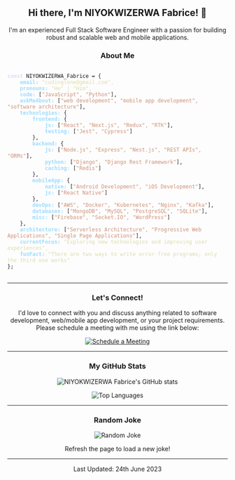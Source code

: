 <h2 align="center">Hi there, I'm NIYOKWIZERWA Fabrice! 👋</h2>

<p align="center">I'm an experienced Full Stack Software Engineer with a passion for building robust and scalable web and mobile applications.</p>

<h3 align="center">About Me</h3>

<pre>
<code>
<font color="#e6d6f5"><b>const</b></font> NIYOKWIZERWA_Fabrice = {
    <font color="#9cdcfe"><b>email:</b></font> <font color="#dcdcaa">"codinglone@gmail.com",</font>
    <font color="#9cdcfe"><b>pronouns:</b></font> <font color="#dcdcaa">"He" | "Him",</font>
    <font color="#9cdcfe"><b>code:</b></font> [<font color="#ce9178">"JavaScript", "Python"</font>],
    <font color="#9cdcfe"><b>askMeAbout:</b></font> [<font color="#ce9178">"web development", "mobile app development", "software architecture"</font>],
    <font color="#9cdcfe"><b>technologies:</b></font> {
        <font color="#9cdcfe"><b>frontend:</b></font> {
            <font color="#9cdcfe"><b>js:</b></font> [<font color="#ce9178">"React", "Next.js", "Redux", "RTK"</font>],
            <font color="#9cdcfe"><b>testing:</b></font> [<font color="#ce9178">"Jest", "Cypress"</font>]
        },
        <font color="#9cdcfe"><b>backend:</b></font> {
            <font color="#9cdcfe"><b>js:</b></font> [<font color="#ce9178">"Node.js", "Express", "Nest.js", "REST APIs", "ORMs"</font>],
            <font color="#9cdcfe"><b>python:</b></font> [<font color="#ce9178">"Django", "Django Rest Framework"</font>],
            <font color="#9cdcfe"><b>caching:</b></font> [<font color="#ce9178">"Redis"</font>]
        },
        <font color="#9cdcfe"><b>mobileApp:</b></font> {
            <font color="#9cdcfe"><b>native:</b></font> [<font color="#ce9178">"Android Development", "iOS Development"</font>],
            <font color="#9cdcfe"><b>js:</b></font> [<font color="#ce9178">"React Native"</font>]
        },
        <font color="#9cdcfe"><b>devOps:</b></font> [<font color="#ce9178">"AWS", "Docker", "Kubernetes", "Nginx", "Kafka"</font>],
        <font color="#9cdcfe"><b>databases:</b></font> [<font color="#ce9178">"MongoDB", "MySQL", "PostgreSQL", "SQLite"</font>],
        <font color="#9cdcfe"><b>misc:</b></font> [<font color="#ce9178">"Firebase", "Socket.IO", "WordPress"</font>]
    },
    <font color="#9cdcfe"><b>architecture:</b></font> [<font color="#ce9178">"Serverless Architecture", "Progressive Web Applications", "Single Page Applications"</font>],
    <font color="#9cdcfe"><b>currentFocus:</b></font> <font color="#dcdcaa">"Exploring new technologies and improving user experiences",</font>
    <font color="#9cdcfe"><b>funFact:</b></font> <font color="#dcdcaa">"There are two ways to write error-free programs; only the third one works"</font>
};
</code>
</pre>

---

<h3 align="center">Let's Connect!</h3>

<p align="center">I'd love to connect with you and discuss anything related to software development, web/mobile app development, or your project requirements. Please schedule a meeting with me using the link below:</p>

<p align="center"><a href="https://calendly.com/codinglone/one-to-one" target="_blank"><img src="https://user-images.githubusercontent.com/15426564/144297439-f530f383-e73e-41e0-9914-a9b7d3f432e5.png" alt="Schedule a Meeting"></a></p>

---

<h3 align="center">My GitHub Stats</h3>

<p align="center">
  <img src="https://github-readme-stats.vercel.app/api?username=Codinglone&show_icons=true&theme=dracula&hide_title=true&count_private=true" alt="NIYOKWIZERWA Fabrice's GitHub stats">
</p>

<p align="center">
  <img src="https://github-readme-stats.vercel.app/api/top-langs/?username=Codinglone&show_icons=true&theme=dracula&layout=compact&hide_title=true" alt="Top Languages">
</p>

---

<h3 align="center">Random Joke</h3>

<p align="center">
  <img src="https://readme-jokes.vercel.app/api" alt="Random Joke">
</p>

<p align="center">Refresh the page to load a new joke!</p>

---

<p align="center">Last Updated: 24th June 2023</p>
